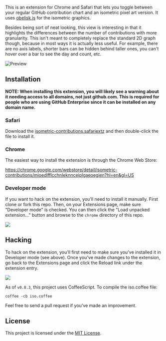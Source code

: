 This is an extension for Chrome and Safari that lets you toggle between your regular GitHub contribution chart and an isometric pixel art version. It uses [obelisk.js](https://github.com/nosir/obelisk.js) for the isometric graphics.

Besides being sort of neat looking, this view is interesting in that it highlights the differences between the number of contributions with more granularity. This isn't meant to completely replace the standard 2D graph though, because in most ways it is actually less useful. For example, there are no axis labels, shorter bars can be hidden behind taller ones, you can't hover over a bar to see the day and count, etc.

![Preview](http://cl.ly/image/1j0j3l1R1d2Z/content)

## Installation

**NOTE: When installing this extension, you will likely see a warning about it needing access to all domains, not just github.com. This is required for people who are using GitHub Enterprise since it can be installed on any domain name.**

### Safari

Download the [isometric-contributions.safariextz](https://github.com/jasonlong/isometric-contributions/blob/master/safari/isometric-contributions.safariextz?raw=true) and then double-click the file to install it.

### Chrome

The easiest way to install the extension is through the Chrome Web Store:

https://chrome.google.com/webstore/detail/isometric-contributions/mjoedlfflcchnleknnceiplgaeoegien?hl=en&gl=US

### Developer mode

If you want to hack on the extension, you'll need to install it manually. First clone or fork this repo. Then, on your Extensions page, make sure "Developer mode" is checked. You can then click the "Load unpacked extension..." button and browse to the `chrome` directory of this repo.

![](http://cl.ly/image/0J0p1H2u0F0E/content)

## Hacking

To hack on the extension, you'll first need to make sure you've installed it in Developer mode (see above). Once you've made changes to the extension, go back to the Extensions page and click the Reload link under the extension entry.

![](http://cl.ly/image/10370H2B2Q1G/content)

As of `v0.8.3`, this project uses CoffeeScript. To compile the iso.coffee file:

    coffee -cb iso.coffee


Feel free to send a pull request if you've made an improvement.

## License

This project is licensed under the [MIT License](http://opensource.org/licenses/MIT).
